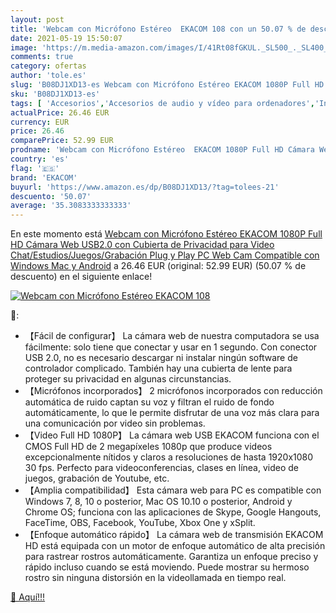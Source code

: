 ```yaml
---
layout: post
title: 'Webcam con Micrófono Estéreo  EKACOM 108 con un 50.07 % de descuento'
date: 2021-05-19 15:50:07
image: 'https://m.media-amazon.com/images/I/41Rt08fGKUL._SL500_._SL400_.jpg'
comments: true
category: ofertas
author: 'tole.es'
slug: 'B08DJ1XD13-es Webcam con Micrófono Estéreo EKACOM 1080P Full HD Cámara...'
sku: 'B08DJ1XD13-es'
tags: [ 'Accesorios','Accesorios de audio y vídeo para ordenadores','Informática','Webcams y telefonía VoIP','android','ekacom', ]
actualPrice: 26.46 EUR
currency: EUR
price: 26.46
comparePrice: 52.99 EUR
prodname: 'Webcam con Micrófono Estéreo  EKACOM 1080P Full HD Cámara Web USB2.0 con Cubierta de Privacidad para Video Chat/Estudios/Juegos/Grabación  Plug y Play PC Web Cam  Compatible con Windows  Mac y Android'
country: 'es'
flag: '🇪🇸'
brand: 'EKACOM'
buyurl: 'https://www.amazon.es/dp/B08DJ1XD13/?tag=tolees-21'
descuento: '50.07'
average: '35.3083333333333'
---
```


En este momento está [Webcam con Micrófono Estéreo  EKACOM 1080P Full HD Cámara Web USB2.0 con Cubierta de Privacidad para Video Chat/Estudios/Juegos/Grabación  Plug y Play PC Web Cam  Compatible con Windows  Mac y Android](https://www.amazon.es/dp/B08DJ1XD13/?tag=tolees-21) a 26.46 EUR (original: 52.99 EUR) (50.07 %  de descuento) en el siguiente enlace!

[![Webcam con Micrófono Estéreo  EKACOM 108](https://m.media-amazon.com/images/I/41Rt08fGKUL._SL500_._SL400_.jpg)](https://www.amazon.es/dp/B08DJ1XD13/?tag=tolees-21)

🔎:

- 【Fácil de configurar】 La cámara web de nuestra computadora se usa fácilmente: solo tiene que conectar y usar en 1 segundo. Con conector USB 2.0, no es necesario descargar ni instalar ningún software de controlador complicado. También hay una cubierta de lente para proteger su privacidad en algunas circunstancias.
- 【Micrófonos incorporados】 2 micrófonos incorporados con reducción automática de ruido captan su voz y filtran el ruido de fondo automáticamente, lo que le permite disfrutar de una voz más clara para una comunicación por video sin problemas.
- 【Video Full HD 1080P】 La cámara web USB EKACOM funciona con el CMOS Full HD de 2 megapíxeles 1080p que produce videos excepcionalmente nítidos y claros a resoluciones de hasta 1920x1080 30 fps. Perfecto para videoconferencias, clases en línea, video de juegos, grabación de Youtube, etc.
- 【Amplia compatibilidad】 Esta cámara web para PC es compatible con Windows 7, 8, 10 o posterior, Mac OS 10.10 o posterior, Android y Chrome OS; funciona con las aplicaciones de Skype, Google Hangouts, FaceTime, OBS, Facebook, YouTube, Xbox One y xSplit.
- 【Enfoque automático rápido】 La cámara web de transmisión EKACOM HD está equipada con un motor de enfoque automático de alta precisión para rastrear rostros automáticamente. Garantiza un enfoque preciso y rápido incluso cuando se está moviendo. Puede mostrar su hermoso rostro sin ninguna distorsión en la videollamada en tiempo real.

[🛒 Aquí!!!](https://www.amazon.es/dp/B08DJ1XD13/?tag=tolees-21)
